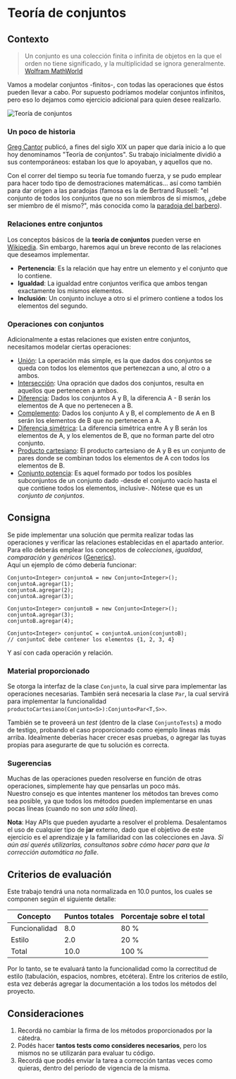 # Teoría de conjuntos

## Contexto
> Un conjunto es una colección finita o infinita de objetos en la que el orden no tiene significado, y la multiplicidad se ignora generalmente.  
[Wolfram MathWorld](http://mathworld.wolfram.com/Set.html)

Vamos a modelar conjuntos -finitos-, con todas las operaciones que éstos pueden llevar a cabo. Por supuesto podríamos modelar conjuntos infinitos, pero eso lo dejamos como ejercicio adicional para quien desee realizarlo.

![Teoría de conjuntos](http://uberhumor.com/wp-content/uploads/2012/09/8BFAq2.png)

### Un poco de historia
[Greg Cantor](http://es.wikipedia.org/wiki/Georg_Cantor) publicó, a fines del siglo XIX un paper que daría inicio a lo que hoy denominamos "Teoría de conjuntos". Su trabajo inicialmente dividió a sus contemporáneos: estaban los que lo apoyaban, y aquellos que no.

Con el correr del tiempo su teoría fue tomando fuerza, y se pudo emplear para hacer todo tipo de demostraciones matemáticas... así como también para dar origen a las paradojas (famosa es la de Bertrand Russell: "el conjunto de todos los conjuntos que no son miembros de sí mismos, ¿debe ser miembro de él mismo?", más conocida como la [paradoja del barbero](http://es.wikipedia.org/wiki/Paradoja_de_Russell#La_paradoja_en_t.C3.A9rminos_del_barbero)).

### Relaciones entre conjuntos
Los conceptos básicos de la **teoría de conjuntos** pueden verse en [Wikipedia](http://es.wikipedia.org/wiki/Teor%C3%ADa_de_conjuntos). Sin embargo, haremos aquí un breve reconto de las relaciones que deseamos implementar.

* **Pertenencia**: Es la relación que hay entre un elemento y el conjunto que lo contiene.
* **Igualdad**: La igualdad entre conjuntos verifica que ambos tengan exactamente los mismos elementos.
* **Inclusión**: Un conjunto incluye a otro si el primero contiene a todos los elementos del segundo.

### Operaciones con conjuntos
Adicionalmente a estas relaciones que existen entre conjuntos, necesitamos modelar ciertas operaciones:

* [Unión](http://es.wikipedia.org/wiki/Uni%C3%B3n_de_conjuntos):
La operación más simple, es la que dados dos conjuntos se queda con todos los elementos que pertenezcan a uno, al otro o a ambos.
* [Intersección](http://es.wikipedia.org/wiki/Intersecci%C3%B3n_de_conjuntos):
Una opración que dados dos conjuntos, resulta en aquellos que pertenecen a ambos.
* [Diferencia](http://es.wikipedia.org/wiki/Diferencia_de_conjuntos):
Dados los conjuntos A y B, la diferencia A - B serán los elementos de A que no pertenecen a B.
* [Complemento](http://es.wikipedia.org/wiki/Complemento_de_un_conjunto): Dados los conjunto A y B, el complemento de A en B serán los elementos de B que no pertenecen a A.
* [Diferencia simétrica](http://es.wikipedia.org/wiki/Diferencia_sim%C3%A9trica): La diferencia simétrica entre A y B serán los elementos de A, y los elementos de B, que no forman parte del otro conjunto.
* [Producto cartesiano](http://es.wikipedia.org/wiki/Producto_cartesiano): El producto cartesiano de A y B es un conjunto de pares donde se combinan todos los elementos de A con todos los elementos de B.
* [Conjunto potencia](http://es.wikipedia.org/wiki/Conjunto_potencia): Es aquel formado por todos los posibles subconjuntos de un conjunto dado -desde el conjunto vacío hasta el que contiene todos los elementos, inclusive-. Nótese que es un *conjunto de conjuntos*.

## Consigna

Se pide implementar una solución que permita realizar todas las operaciones y verificar las relaciones establecidas en el apartado anterior. Para ello deberás emplear los conceptos de _colecciones_, _igualdad_, _comparación_ y _genéricos_ ([Generics](http://docs.oracle.com/javase/tutorial/java/generics/)).  
Aquí un ejemplo de cómo debería funcionar:

    Conjunto<Integer> conjuntoA = new Conjunto<Integer>();
    conjuntoA.agregar(1);
    conjuntoA.agregar(2);
    conjuntoA.agregar(3);
    
    Conjunto<Integer> conjuntoB = new Conjunto<Integer>();
    conjuntoA.agregar(3);
    conjuntoB.agregar(4);
    
    Conjunto<Integer> conjuntoC = conjuntoA.union(conjuntoB);
    // conjuntoC debe contener los elementos {1, 2, 3, 4}

Y así con cada operación y relación.

### Material proporcionado

Se otorga la interfaz de la clase `Conjunto`, la cual sirve para implementar las operaciones necesarias. También será necesaria la clase `Par`, la cual servirá para implementar la funcionalidad `productoCartesiano(Conjunto<S>):Conjunto<Par<T,S>>`.

También se te proveerá un *test* (dentro de la clase `ConjuntoTests`) a modo de testigo, probando el caso proporcionado como ejemplo líneas más arriba. Idealmente deberías hacer crecer esas pruebas, o agregar las tuyas propias para asegurarte de que tu solución es correcta.

### Sugerencias

Muchas de las operaciones pueden resolverse en función de otras operaciones, simplemente hay que pensarlas un poco más.  
Nuestro consejo es que intentes mantener los métodos tan breves como sea posible, ya que todos los métodos pueden implementarse en unas pocas líneas (cuando no son _una sóla línea_).

**Nota**: Hay APIs que pueden ayudarte a resolver el problema. Desalentamos el uso de cualquier tipo de **jar** externo, dado que el objetivo de este ejercicio es el aprendizaje y la familiaridad con las colecciones en Java. *Si aún así querés utilizarlas, consultanos sobre cómo hacer para que la corrección automática no falle*.

## Criterios de evaluación

Este trabajo tendrá una nota normalizada en 10.0 puntos, los cuales se componen según el siguiente detalle:

<table>
 <thead>
 <tr>
  <th>Concepto</th>
  <th>Puntos totales</th>
  <th>Porcentaje sobre el total</th>
 </tr>
 </thead>
 <tr>
  <td>Funcionalidad</td>
  <td>8.0</td>
  <td>80 %</td>
 </tr>
 <tr>
  <td>Estilo</td>
  <td>2.0</td>
  <td>20 %</td>
 </tr>
 <tr>
  <td>Total</td>
  <td>10.0</td>
  <td>100 %</td>
 </tr>
</table>

Por lo tanto, se te evaluará tanto la funcionalidad como la correctitud de estilo (tabulación, espacios, nombres, etcétera).
Entre los criterios de estilo, esta vez deberás agregar la documentación a los todos los métodos del proyecto.

## Consideraciones

1. Recordá no cambiar la firma de los métodos proporcionados por la cátedra.
2. Podés hacer **tantos tests como consideres necesarios**, pero los mismos no se utilizarán para evaluar tu código.
3. Recordá que podés enviar la tarea a corrección tantas veces como quieras, dentro del período de vigencia de la misma.
